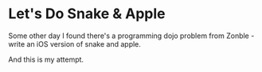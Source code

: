 # Let's Do Snake & Apple
Some other day I found there's a programming dojo problem from Zonble - write an iOS version of snake and apple.

And this is my attempt.